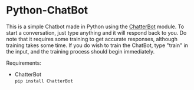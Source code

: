 # Python-ChatBot

This is a simple Chatbot made in Python using the [ChatterBot](https://pypi.org/project/ChatterBot/) module. To start a conversation, just type anything and it will respond back to you. 
Do note that it requires some training to get accurate responses, although training takes some time. If you do wish to train the ChatBot, type "train" in the input, and the training process should begin immediately.

Requirements:

* ChatterBot  
```pip install ChatterBot```
